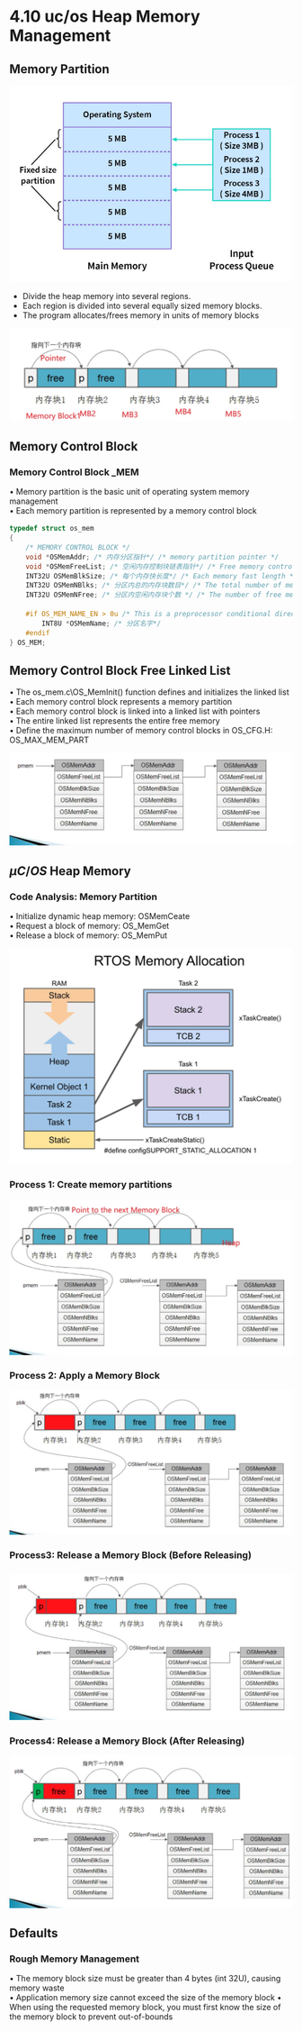 # 4.10 uc/os Heap Memory Management



## Memory Partition

![08](https://github.com/knightsummon/02-Computer-underlying-programming-and-system-optimization/blob/main/04%20Stack%20Memory%20Management/4.10%20ucos%20Heap%20Memory%20Management.assets/08.jpg)

- Divide the heap memory into several regions.    
- Each region is divided into several equally sized memory blocks.    
- The program allocates/frees memory in units of memory blocks  

![01](https://github.com/knightsummon/02-Computer-underlying-programming-and-system-optimization/blob/main/04%20Stack%20Memory%20Management/4.10%20ucos%20Heap%20Memory%20Management.assets/01.jpg)



## Memory Control Block

### Memory Control Block _MEM

• Memory partition is the basic unit of operating system memory management  
• Each memory partition is represented by a memory control block

```c
typedef struct os_mem 
{ 
	/* MEMORY CONTROL BLOCK */ 
	void *OSMemAddr; /* 内存分区指针*/ /* memory partition pointer */
	void *OSMemFreeList; /* 空闲内存控制块链表指针*/ /* Free memory control block linked list pointer */
	INT32U OSMemBlkSize; /* 每个内存快长度*/ /* Each memory fast length */
	INT32U OSMemNBlks; /* 分区内总的内存块数目*/ /* The total number of memory blocks in the partition */
	INT32U OSMemNFree; /* 分区内空闲内存块个数 */ /* The number of free memory blocks in the partition */
	
	#if OS_MEM_NAME_EN > 0u /* This is a preprocessor conditional directive that checks whether the value of the macro OS_MEM_NAME_EN is greater than zero (0u is used to represent an unsigned integer literal 0). This condition determines whether the following code block should be compiled or not.*/
    	INT8U *OSMemName; /* 分区名字*/ 
	#endif 
} OS_MEM;
```



## Memory Control Block Free Linked List

• The os_mem.c\OS_MemInit() function defines and initializes the linked list  
• Each memory control block represents a memory partition  
• Each memory control block is linked into a linked list with pointers  
• The entire linked list represents the entire free memory  
• Define the maximum number of memory control blocks in OS_CFG.H: OS_MAX_MEM_PART  

![02](https://github.com/knightsummon/02-Computer-underlying-programming-and-system-optimization/blob/main/04%20Stack%20Memory%20Management/4.10%20ucos%20Heap%20Memory%20Management.assets/02.jpg)



## *μC*/*OS* Heap Memory

### Code Analysis: Memory Partition

• Initialize dynamic heap memory: OSMemCeate  
• Request a block of memory: OS_MemGet  
• Release a block of memory: OS_MemPut  

![03](https://github.com/knightsummon/02-Computer-underlying-programming-and-system-optimization/blob/main/04%20Stack%20Memory%20Management/4.10%20ucos%20Heap%20Memory%20Management.assets/03.jpg)

### Process 1: Create memory partitions

![04](https://github.com/knightsummon/02-Computer-underlying-programming-and-system-optimization/blob/main/04%20Stack%20Memory%20Management/4.10%20ucos%20Heap%20Memory%20Management.assets/04.jpg)

### Process 2: Apply a Memory Block

![05](https://github.com/knightsummon/02-Computer-underlying-programming-and-system-optimization/blob/main/04%20Stack%20Memory%20Management/4.10%20ucos%20Heap%20Memory%20Management.assets/05.jpg)

### Process3: Release a Memory Block (Before Releasing)

### ![06](https://github.com/knightsummon/02-Computer-underlying-programming-and-system-optimization/blob/main/04%20Stack%20Memory%20Management/4.10%20ucos%20Heap%20Memory%20Management.assets/06.jpg)

### Process4: Release a Memory Block (After Releasing)

![07](https://github.com/knightsummon/02-Computer-underlying-programming-and-system-optimization/blob/main/04%20Stack%20Memory%20Management/4.10%20ucos%20Heap%20Memory%20Management.assets/07.jpg)

## Defaults

### Rough Memory Management

• The memory block size must be greater than 4 bytes (int 32U), causing memory waste  
• Application memory size cannot exceed the size of the memory block
• When using the requested memory block, you must first know the size of the memory block to prevent out-of-bounds
